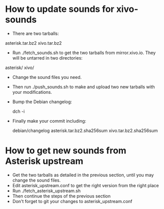 How to update sounds for xivo-sounds
====================================

* There are two tarballs:

asterisk.tar.bz2
xivo.tar.bz2

* Run ./fetch_sounds.sh to get the two tarballs from mirror.xivo.io. They will be untarred in two directories:

asterisk/
xivo/

* Change the sound files you need.
* Then run ./push_sounds.sh to make and upload two new tarballs with your modifications.
* Bump the Debian changelog:

   dch -i

* Finally make your commit including:

   debian/changelog
   asterisk.tar.bz2.sha256sum
   xivo.tar.bz2.sha256sum


How to get new sounds from Asterisk upstream
============================================

* Get the two tarballs as detailed in the previous section, until you may change the sound files.
* Edit asterisk_upstream.conf to get the right version from the right place
* Run ./fetch_asterisk_upstream.sh
* Then continue the steps of the previous section
* Don't forget to git your changes to asterisk_upstream.conf
